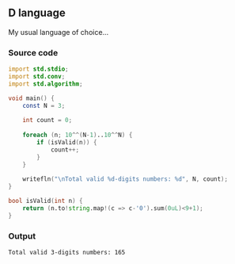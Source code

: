 ## D language

My usual language of choice...

### Source code

```d
import std.stdio;
import std.conv;
import std.algorithm;

void main() {
    const N = 3;
    
    int count = 0;
    
    foreach (n; 10^^(N-1)..10^^N) {
        if (isValid(n)) {
            count++;
        }
    }
    
    writefln("\nTotal valid %d-digits numbers: %d", N, count);
}

bool isValid(int n) {
    return (n.to!string.map!(c => c-'0').sum(0uL)<9+1);
}
```

### Output

```text
Total valid 3-digits numbers: 165
```

